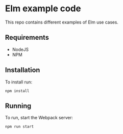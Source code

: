 # Elm example code
This repo contains different examples of Elm use cases.

## Requirements
* NodeJS
* NPM

## Installation
To install run:
```
npm install
```

## Running
To run, start the Webpack server:
```
npm run start
```
